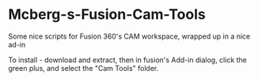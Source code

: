 # Mcberg-s-Fusion-Cam-Tools
Some nice scripts for Fusion 360's CAM workspace, wrapped up in a nice ad-in


To  install - download and extract, then in fusion's Add-in dialog, click the green plus, and select the "Cam Tools" folder.
